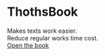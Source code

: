 # ThothsBook

Makes texts work easier.<br>
Reduce regular works time cost.
<br>
[Open the book](https://ahchao.github.io/ThothsBook/)
